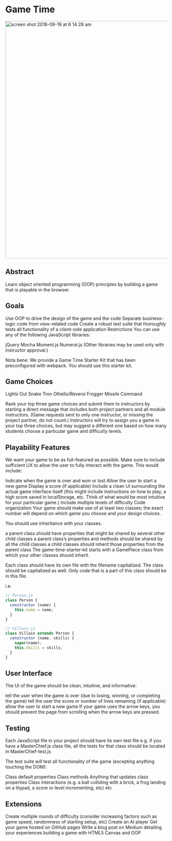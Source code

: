 # Game Time

<img width="739" alt="screen shot 2018-09-19 at 6 14 28 am" src="https://user-images.githubusercontent.com/32209705/45752626-59917a80-bbd3-11e8-9b79-354a41d6f93a.png">

## Abstract

Learn object oriented programming (OOP) principles by building a game that is playable in the browser.

## Goals

Use OOP to drive the design of the game and the code
Separate business-logic code from view-related code
Create a robust test suite that thoroughly tests all functionality of a client-side application
Restrictions
You can use any of the following JavaScript libraries:

jQuery
Mocha
Moment.js
Numeral.js
(Other libraries may be used only with instructor approval.)

Nota bene: We provide a Game Time Starter Kit that has been preconfigured with webpack. You should use this starter kit.

## Game Choices

Lights Out
Snake
Tron
Othello/Reversi
Frogger
Missile Command

Rank your top three game choices and submit them to instructors by starting a direct message that includes both project partners and all module instructors. (Game requests sent to only one instructor, or missing the project partner, do not count.) Instructors will try to assign you a game in your top three choices, but may suggest a different one based on how many students choose a particular game and difficulty levels.

## Playability Features

We want your game to be as full-featured as possible. Make sure to include sufficient UX to allow the user to fully interact with the game. This would include:

Indicate when the game is over and won or lost
Allow the user to start a new game
Display a score (if applicable)
Include a clean UI surrounding the actual game interface itself (this might include instructions on how to play, a high score saved in localStorage, etc. Think of what would be most intuitive for your particular game.)
Include multiple levels of difficulty
Code organization
Your game should make use of at least two classes; the exact number will depend on which game you choose and your design choices.

You should use inheritance with your classes.

a parent class should have properties that might be shared by several other child classes
a parent class’s properties and methods should be shared by all the child classes
a child classes should inherit those properties from the parent class
The game-time-starter-kit starts with a GamePiece class from which your other classes should inherit.

Each class should have its own file with the filename capitalized. The class should be capitalized as well. Only code that is a part of this class should be in this file.

i.e.
```javascript
// Person.js
class Person {
  constructor (name) {
    this.name = name;
  }
}

// Villain.js
class Villain extends Person {
  constructor (name, skills) {
    super(name);
    this.skills = skills;
  }
}
```

## User Interface

The UI of the game should be clean, intuitive, and informative:

tell the user when the game is over (due to losing, winning, or completing the game)
tell the user the score or number of lives remaining (if applicable)
allow the user to start a new game
If your game uses the arrow keys, you should prevent the page from scrolling when the arrow keys are pressed.

## Testing

Each JavaScript file in your project should have its own test file e.g. if you have a MasterChief.js class file, all the tests for that class should be located in MasterChief-test.js

The test suite will test all functionality of the game (excepting anything touching the DOM):

Class default properties
Class methods
Anything that updates class properties
Class interactions (e.g. a ball colliding with a brick, a frog landing on a lilypad, a score or level incrementing, etc)
etc

## Extensions

Create multiple rounds of difficulty (consider increasing factors such as game speed, randomness of starting setup, etc)
Create an AI player
Get your game hosted on GitHub pages
Write a blog post on Medium detailing your experiences building a game with HTML5 Canvas and OOP
